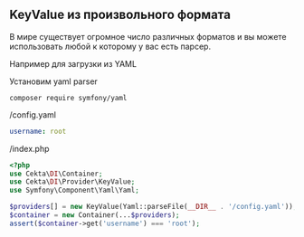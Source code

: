 ## KeyValue из произвольного формата

В мире существует огромное число различных форматов и вы можете использовать любой к которому у вас есть парсер.

Например для загрузки из YAML

Установим yaml parser
```
composer require symfony/yaml
```

/config.yaml
```yaml
username: root
```

/index.php
```php
<?php
use Cekta\DI\Container;
use Cekta\DI\Provider\KeyValue;
use Symfony\Component\Yaml\Yaml;

$providers[] = new KeyValue(Yaml::parseFile(__DIR__ . '/config.yaml'));
$container = new Container(...$providers);
assert($container->get('username') === 'root');
```
